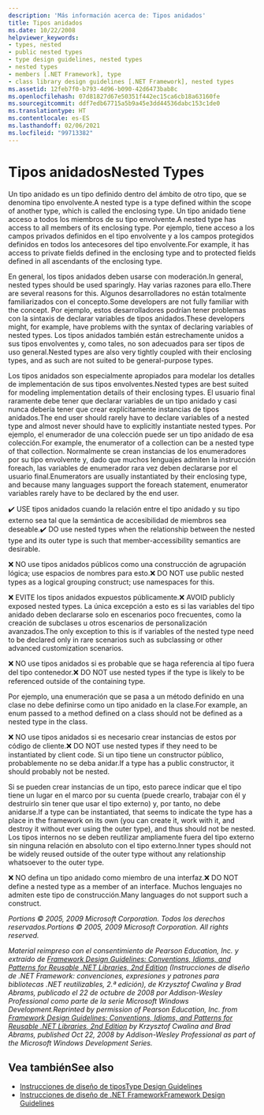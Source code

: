 ```yaml
---
description: 'Más información acerca de: Tipos anidados'
title: Tipos anidados
ms.date: 10/22/2008
helpviewer_keywords:
- types, nested
- public nested types
- type design guidelines, nested types
- nested types
- members [.NET Framework], type
- class library design guidelines [.NET Framework], nested types
ms.assetid: 12feb7f0-b793-4d96-b090-42d6473bab8c
ms.openlocfilehash: 07d81827d67e50351f442ec15ca6cb18a63160fe
ms.sourcegitcommit: ddf7edb67715a5b9a45e3dd44536dabc153c1de0
ms.translationtype: HT
ms.contentlocale: es-ES
ms.lasthandoff: 02/06/2021
ms.locfileid: "99713382"
---
```

# <a name="nested-types"></a><span data-ttu-id="2bd80-103">Tipos anidados</span><span class="sxs-lookup"><span data-stu-id="2bd80-103">Nested Types</span></span>

<span data-ttu-id="2bd80-104">Un tipo anidado es un tipo definido dentro del ámbito de otro tipo, que se denomina tipo envolvente.</span><span class="sxs-lookup"><span data-stu-id="2bd80-104">A nested type is a type defined within the scope of another type, which is called the enclosing type.</span></span> <span data-ttu-id="2bd80-105">Un tipo anidado tiene acceso a todos los miembros de su tipo envolvente.</span><span class="sxs-lookup"><span data-stu-id="2bd80-105">A nested type has access to all members of its enclosing type.</span></span> <span data-ttu-id="2bd80-106">Por ejemplo, tiene acceso a los campos privados definidos en el tipo envolvente y a los campos protegidos definidos en todos los antecesores del tipo envolvente.</span><span class="sxs-lookup"><span data-stu-id="2bd80-106">For example, it has access to private fields defined in the enclosing type and to protected fields defined in all ascendants of the enclosing type.</span></span>

 <span data-ttu-id="2bd80-107">En general, los tipos anidados deben usarse con moderación.</span><span class="sxs-lookup"><span data-stu-id="2bd80-107">In general, nested types should be used sparingly.</span></span> <span data-ttu-id="2bd80-108">Hay varias razones para ello.</span><span class="sxs-lookup"><span data-stu-id="2bd80-108">There are several reasons for this.</span></span> <span data-ttu-id="2bd80-109">Algunos desarrolladores no están totalmente familiarizados con el concepto.</span><span class="sxs-lookup"><span data-stu-id="2bd80-109">Some developers are not fully familiar with the concept.</span></span> <span data-ttu-id="2bd80-110">Por ejemplo, estos desarrolladores podrían tener problemas con la sintaxis de declarar variables de tipos anidados.</span><span class="sxs-lookup"><span data-stu-id="2bd80-110">These developers might, for example, have problems with the syntax of declaring variables of nested types.</span></span> <span data-ttu-id="2bd80-111">Los tipos anidados también están estrechamente unidos a sus tipos envolventes y, como tales, no son adecuados para ser tipos de uso general.</span><span class="sxs-lookup"><span data-stu-id="2bd80-111">Nested types are also very tightly coupled with their enclosing types, and as such are not suited to be general-purpose types.</span></span>

 <span data-ttu-id="2bd80-112">Los tipos anidados son especialmente apropiados para modelar los detalles de implementación de sus tipos envolventes.</span><span class="sxs-lookup"><span data-stu-id="2bd80-112">Nested types are best suited for modeling implementation details of their enclosing types.</span></span> <span data-ttu-id="2bd80-113">El usuario final raramente debe tener que declarar variables de un tipo anidado y casi nunca debería tener que crear explícitamente instancias de tipos anidados.</span><span class="sxs-lookup"><span data-stu-id="2bd80-113">The end user should rarely have to declare variables of a nested type and almost never should have to explicitly instantiate nested types.</span></span> <span data-ttu-id="2bd80-114">Por ejemplo, el enumerador de una colección puede ser un tipo anidado de esa colección.</span><span class="sxs-lookup"><span data-stu-id="2bd80-114">For example, the enumerator of a collection can be a nested type of that collection.</span></span> <span data-ttu-id="2bd80-115">Normalmente se crean instancias de los enumeradores por su tipo envolvente y, dado que muchos lenguajes admiten la instrucción foreach, las variables de enumerador rara vez deben declararse por el usuario final.</span><span class="sxs-lookup"><span data-stu-id="2bd80-115">Enumerators are usually instantiated by their enclosing type, and because many languages support the foreach statement, enumerator variables rarely have to be declared by the end user.</span></span>

 <span data-ttu-id="2bd80-116">✔️ USE tipos anidados cuando la relación entre el tipo anidado y su tipo externo sea tal que la semántica de accesibilidad de miembros sea deseable.</span><span class="sxs-lookup"><span data-stu-id="2bd80-116">✔️ DO use nested types when the relationship between the nested type and its outer type is such that member-accessibility semantics are desirable.</span></span>

 <span data-ttu-id="2bd80-117">❌ NO use tipos anidados públicos como una construcción de agrupación lógica; use espacios de nombres para esto.</span><span class="sxs-lookup"><span data-stu-id="2bd80-117">❌ DO NOT use public nested types as a logical grouping construct; use namespaces for this.</span></span>

 <span data-ttu-id="2bd80-118">❌ EVITE los tipos anidados expuestos públicamente.</span><span class="sxs-lookup"><span data-stu-id="2bd80-118">❌ AVOID publicly exposed nested types.</span></span> <span data-ttu-id="2bd80-119">La única excepción a esto es si las variables del tipo anidado deben declararse solo en escenarios poco frecuentes, como la creación de subclases u otros escenarios de personalización avanzados.</span><span class="sxs-lookup"><span data-stu-id="2bd80-119">The only exception to this is if variables of the nested type need to be declared only in rare scenarios such as subclassing or other advanced customization scenarios.</span></span>

 <span data-ttu-id="2bd80-120">❌ NO use tipos anidados si es probable que se haga referencia al tipo fuera del tipo contenedor.</span><span class="sxs-lookup"><span data-stu-id="2bd80-120">❌ DO NOT use nested types if the type is likely to be referenced outside of the containing type.</span></span>

 <span data-ttu-id="2bd80-121">Por ejemplo, una enumeración que se pasa a un método definido en una clase no debe definirse como un tipo anidado en la clase.</span><span class="sxs-lookup"><span data-stu-id="2bd80-121">For example, an enum passed to a method defined on a class should not be defined as a nested type in the class.</span></span>

 <span data-ttu-id="2bd80-122">❌ NO use tipos anidados si es necesario crear instancias de estos por código de cliente.</span><span class="sxs-lookup"><span data-stu-id="2bd80-122">❌ DO NOT use nested types if they need to be instantiated by client code.</span></span>  <span data-ttu-id="2bd80-123">Si un tipo tiene un constructor público, probablemente no se deba anidar.</span><span class="sxs-lookup"><span data-stu-id="2bd80-123">If a type has a public constructor, it should probably not be nested.</span></span>

 <span data-ttu-id="2bd80-124">Si se pueden crear instancias de un tipo, esto parece indicar que el tipo tiene un lugar en el marco por su cuenta (puede crearlo, trabajar con él y destruirlo sin tener que usar el tipo externo) y, por tanto, no debe anidarse.</span><span class="sxs-lookup"><span data-stu-id="2bd80-124">If a type can be instantiated, that seems to indicate the type has a place in the framework on its own (you can create it, work with it, and destroy it without ever using the outer type), and thus should not be nested.</span></span> <span data-ttu-id="2bd80-125">Los tipos internos no se deben reutilizar ampliamente fuera del tipo externo sin ninguna relación en absoluto con el tipo externo.</span><span class="sxs-lookup"><span data-stu-id="2bd80-125">Inner types should not be widely reused outside of the outer type without any relationship whatsoever to the outer type.</span></span>

 <span data-ttu-id="2bd80-126">❌ NO defina un tipo anidado como miembro de una interfaz.</span><span class="sxs-lookup"><span data-stu-id="2bd80-126">❌ DO NOT define a nested type as a member of an interface.</span></span> <span data-ttu-id="2bd80-127">Muchos lenguajes no admiten este tipo de construcción.</span><span class="sxs-lookup"><span data-stu-id="2bd80-127">Many languages do not support such a construct.</span></span>

 <span data-ttu-id="2bd80-128">*Portions © 2005, 2009 Microsoft Corporation. Todos los derechos reservados.*</span><span class="sxs-lookup"><span data-stu-id="2bd80-128">*Portions © 2005, 2009 Microsoft Corporation. All rights reserved.*</span></span>

 <span data-ttu-id="2bd80-129">*Material reimpreso con el consentimiento de Pearson Education, Inc. y extraído de [Framework Design Guidelines: Conventions, Idioms, and Patterns for Reusable .NET Libraries, 2nd Edition](https://www.informit.com/store/framework-design-guidelines-conventions-idioms-and-9780321545619) (Instrucciones de diseño de .NET Framework: convenciones, expresiones y patrones para bibliotecas .NET reutilizables, 2.ª edición), de Krzysztof Cwalina y Brad Abrams, publicado el 22 de octubre de 2008 por Addison-Wesley Professional como parte de la serie Microsoft Windows Development.*</span><span class="sxs-lookup"><span data-stu-id="2bd80-129">*Reprinted by permission of Pearson Education, Inc. from [Framework Design Guidelines: Conventions, Idioms, and Patterns for Reusable .NET Libraries, 2nd Edition](https://www.informit.com/store/framework-design-guidelines-conventions-idioms-and-9780321545619) by Krzysztof Cwalina and Brad Abrams, published Oct 22, 2008 by Addison-Wesley Professional as part of the Microsoft Windows Development Series.*</span></span>

## <a name="see-also"></a><span data-ttu-id="2bd80-130">Vea también</span><span class="sxs-lookup"><span data-stu-id="2bd80-130">See also</span></span>

- [<span data-ttu-id="2bd80-131">Instrucciones de diseño de tipos</span><span class="sxs-lookup"><span data-stu-id="2bd80-131">Type Design Guidelines</span></span>](type.md)
- [<span data-ttu-id="2bd80-132">Instrucciones de diseño de .NET Framework</span><span class="sxs-lookup"><span data-stu-id="2bd80-132">Framework Design Guidelines</span></span>](index.md)
